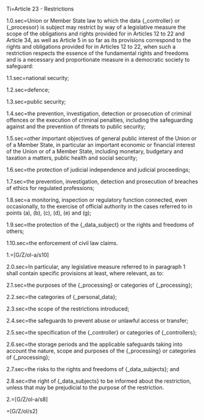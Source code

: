 Ti=Article 23 - Restrictions

1.0.sec=Union or Member State law to which the data {_controller} or {_processor} is subject may restrict by way of a legislative measure the scope of the obligations and rights provided for in Articles 12 to 22 and Article 34, as well as Article 5 in so far as its provisions correspond to the rights and obligations provided for in Articles 12 to 22, when such a restriction respects the essence of the fundamental rights and freedoms and is a necessary and proportionate measure in a democratic society to safeguard:

1.1.sec=national security;

1.2.sec=defence;

1.3.sec=public security;

1.4.sec=the prevention, investigation, detection or prosecution of criminal offences or the execution of criminal penalties, including the safeguarding against and the prevention of threats to public security;

1.5.sec=other important objectives of general public interest of the Union or of a Member State, in particular an important economic or financial interest of the Union or of a Member State, including monetary, budgetary and taxation a matters, public health and social security;

1.6.sec=the protection of judicial independence and judicial proceedings;

1.7.sec=the prevention, investigation, detection and prosecution of breaches of ethics for regulated professions;

1.8.sec=a monitoring, inspection or regulatory function connected, even occasionally, to the exercise of official authority in the cases referred to in points (a), (b), (c), (d), (e) and (g);

1.9.sec=the protection of the {_data_subject} or the rights and freedoms of others;

1.10.sec=the enforcement of civil law claims.

1.=[G/Z/ol-a/s10]

2.0.sec=In particular, any legislative measure referred to in paragraph 1 shall contain specific provisions at least, where relevant, as to:

2.1.sec=the purposes of the {_processing} or categories of {_processing};

2.2.sec=the categories of {_personal_data};

2.3.sec=the scope of the restrictions introduced;

2.4.sec=the safeguards to prevent abuse or unlawful access or transfer;

2.5.sec=the specification of the {_controller} or categories of {_controllers};

2.6.sec=the storage periods and the applicable safeguards taking into account the nature, scope and purposes of the {_processing} or categories of {_processing};

2.7.sec=the risks to the rights and freedoms of {_data_subjects}; and

2.8.sec=the right of {_data_subjects} to be informed about the restriction, unless that may be prejudicial to the purpose of the restriction. 

2.=[G/Z/ol-a/s8]

=[G/Z/ol/s2]
